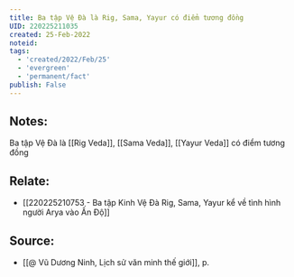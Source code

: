 ```yaml
---
title: Ba tập Vệ Đà là Rig, Sama, Yayur có điểm tương đồng
UID: 220225211035
created: 25-Feb-2022
noteid:
tags:
  - 'created/2022/Feb/25'
  - 'evergreen'
  - 'permanent/fact'
publish: False
---
```

## Notes:
Ba tập Vệ Đà là [[Rig Veda]], [[Sama Veda]], [[Yayur Veda]] có điểm tương đồng

## Relate:
- [[220225210753 - Ba tập Kinh Vệ Đà Rig, Sama, Yayur kể về tình hình người Arya vào Ấn Độ]]

## Source:
- [[@ Vũ Dương Ninh, Lịch sử văn minh thế giới]], p.




